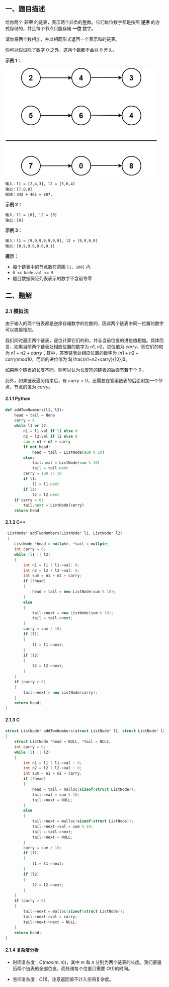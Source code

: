 ## 一、题目描述

给你两个 **非空** 的链表，表示两个非负的整数。它们每位数字都是按照 **逆序** 的方式存储的，并且每个节点只能存储 **一位** 数字。

请你将两个数相加，并以相同形式返回一个表示和的链表。

你可以假设除了数字 0 之外，这两个数都不会以 0 开头。

 

**示例 1：**

![img](img/addtwonumber1.jpg)

```
输入：l1 = [2,4,3], l2 = [5,6,4]
输出：[7,0,8]
解释：342 + 465 = 807.
```

**示例 2：**

```
输入：l1 = [0], l2 = [0]
输出：[0]
```

**示例 3：**

```
输入：l1 = [9,9,9,9,9,9,9], l2 = [9,9,9,9]
输出：[8,9,9,9,0,0,0,1]
```

 

**提示：**

- 每个链表中的节点数在范围 `[1, 100]` 内
- `0 <= Node.val <= 9`
- 题目数据保证列表表示的数字不含前导零



## 二、题解

### 2.1 模拟法

由于输入的两个链表都是逆序存储数字的位数的，因此两个链表中同一位置的数字可以直接相加。

我们同时遍历两个链表，逐位计算它们的和，并与当前位置的进位值相加。具体而言，如果当前两个链表处相应位置的数字为 $n1$, $n2$，进位值为 $carry$，则它们的和为 $n1+n2+carry$；其中，答案链表处相应位置的数字为 $(n1+n2+carry) mod 10$，而新的进位值为 $⌊\frac{n1+n2+carry}{10}⌋$。

如果两个链表的长度不同，则可以认为长度短的链表的后面有若干个 0 。

此外，如果链表遍历结束后，有 $carry>0$，还需要在答案链表的后面附加一个节点，节点的值为 $carry$。

#### 2.1.1 Python

```python
def addTwoNumbers(l1, l2):
    head = tail = None
    carry = 0
    while l1 or l2:
        n1 = l1.val if l1 else 0
        n2 = l2.val if l2 else 0
        sum = n1 + n2 + carry
        if not head:
            head = tail = ListNode(sum % 10)
        else:
            tail.next = ListNode(sum % 10)
            tail = tail.next
        carry = sum // 10
        if l1:
            l1 = l1.next
        if l2:
            l2 = l2.next
    if carry > 0:
        tail.next = ListNode(carry)
    return head
```

#### 2.1.2 C++

```cpp
 ListNode* addTwoNumbers(ListNode* l1, ListNode* l2) 
 {
    ListNode *head = nullptr, *tail = nullptr;
    int carry = 0;
    while (l1 || l2) 
    {
        int n1 = l1 ? l1->val: 0;
        int n2 = l2 ? l2->val: 0;
        int sum = n1 + n2 + carry;
        if (!head) 
        {
            head = tail = new ListNode(sum % 10);
        } 
        else 
        {
            tail->next = new ListNode(sum % 10);
            tail = tail->next;
        }
        carry = sum / 10;
        if (l1) 
        {
            l1 = l1->next;
        }
        if (l2) 
        {
            l2 = l2->next;
        }
    }
    if (carry > 0) 
    {
        tail->next = new ListNode(carry);
    }
    return head;
}
```

#### 2.1.3 C

```c
struct ListNode* addTwoNumbers(struct ListNode* l1, struct ListNode* l2) 
{
    struct ListNode *head = NULL, *tail = NULL;
    int carry = 0;
    while (l1 || l2) 
    {
        int n1 = l1 ? l1->val : 0;
        int n2 = l2 ? l2->val : 0;
        int sum = n1 + n2 + carry;
        if (!head) 
        {
            head = tail = malloc(sizeof(struct ListNode));
            tail->val = sum % 10;
            tail->next = NULL;
        }
        else 
        {
            tail->next = malloc(sizeof(struct ListNode));
            tail->next->val = sum % 10;
            tail = tail->next;
            tail->next = NULL;
        }
        carry = sum / 10;
        if (l1) 
        {
            l1 = l1->next;
        }
        if (l2) 
        {
            l2 = l2->next;
        }
    }
    if (carry > 0) 
    {
        tail->next = malloc(sizeof(struct ListNode));
        tail->next->val = carry;
        tail->next->next = NULL;
    }
    return head;
}
```

#### 2.1.4 复杂度分析

- 时间复杂度：$O(max⁡(m,n))$，其中 $m$ 和 $n$ 分别为两个链表的长度。我们要遍历两个链表的全部位置，而处理每个位置只需要 $O(1)$的时间。

- 空间复杂度：$O(1)$。注意返回值不计入空间复杂度。


